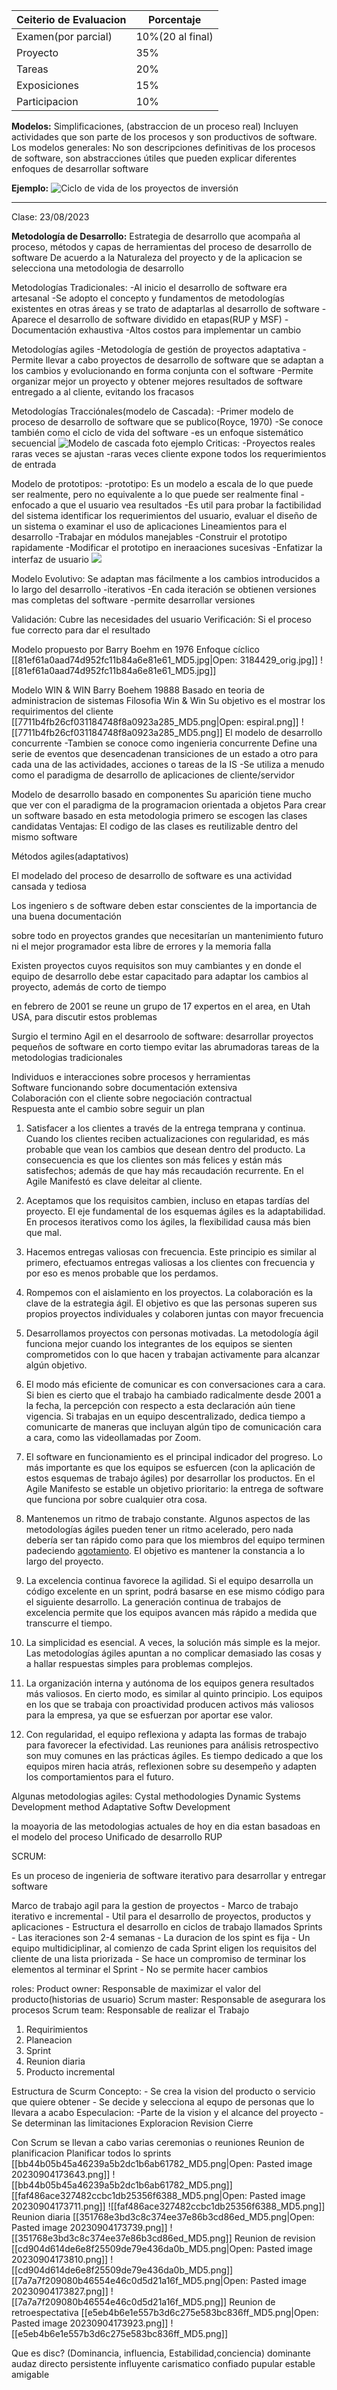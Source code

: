 | Ceiterio de Evaluacion | Porcentaje       |
| ---------------------- | ---------------- |
| Examen(por parcial)    | 10%(20 al final) |
| Proyecto               | 35%              |
| Tareas                 | 20%              |
| Exposiciones           | 15%              |
| Participacion          | 10%             |


**Modelos:**
Simplificaciones, (abstraccion de un proceso real)
Incluyen actividades que son parte de los procesos y son productivos de software.
Los modelos generales:
No son descripciones definitivas de los procesos de software, son abstracciones útiles que pueden explicar diferentes enfoques de desarrollar software

**Ejemplo:**
![Ciclo de vida de los proyectos de inversión](https://slideplayer.es/slide/1844603/7/images/2/Ciclo+de+vida+de+los+proyectos+de+inversi%C3%B3n.jpg)

---
Clase: 23/08/2023

**Metodología de Desarrollo:**
Estrategia de desarrollo que acompaña al proceso, métodos y capas de herramientas del proceso de desarrollo de software
De acuerdo a la Naturaleza del proyecto y de la aplicacion se selecciona una metodologia de desarrollo

Metodologías Tradicionales:
	-Al inicio el desarrollo de software era artesanal
	-Se adopto el concepto y fundamentos de metodologías existentes en otras áreas y se trato de adaptarlas al desarrollo de software
	-Aparece el desarrollo de software dividido en etapas(RUP y MSF)
	-Documentación exhaustiva
	-Altos costos para implementar un cambio

Metodologías agiles
	-Metodología de gestión de proyectos adaptativa
	-Permite llevar a cabo proyectos de desarrollo de software que se adaptan a los cambios y evolucionando en forma conjunta con el software
	-Permite organizar mejor un proyecto y obtener mejores resultados de software entregado a al cliente, evitando los fracasos

Metodologías Tracciónales(modelo de Cascada):
	-Primer  modelo de proceso de desarrollo de software que se publico(Royce, 1970)
	-Se conoce también como el ciclo de vida del software
	-es un enfoque sistemático secuencial
![Modelo de cascada foto ejemplo](https://upload.wikimedia.org/wikipedia/commons/thumb/2/2e/El_modelo_de_desarrollo_en_cascada.svg/350px-El_modelo_de_desarrollo_en_cascada.svg.png)
	Criticas:
		-Proyectos reales raras veces se ajustan
		-raras veces cliente expone todos los requerimientos de entrada

Modelo de prototipos:
	 -prototipo: Es un modelo a escala de lo que puede ser realmente, pero no equivalente a lo que puede ser realmente final
	-enfocado a que el usuario vea resultados
	-Es util para probar la factibilidad del sistema identificar los requerimientos del usuario, evaluar el diseño de un sistema o examinar el uso de aplicaciones
	Lineamientos para el desarrollo
		-Trabajar en módulos manejables
		-Construir el prototipo rapidamente
		-Modificar el prototipo en ineraaciones sucesivas
		-Enfatizar la interfaz de usuario
	![](https://3.bp.blogspot.com/-A9hq-_9d1zA/UHyUHTowaRI/AAAAAAAAAF0/qlOSSOmVwHM/s1600/construcciondeprototipos_gif.jpg)

Modelo Evolutivo:
Se adaptan mas fácilmente a los cambios introducidos a lo largo del desarrollo
	-iterativos
	-En cada iteración se obtienen versiones mas completas del software
	-permite desarrollar versiones

Validación:
	Cubre las necesidades del usuario
Verificación:
	Si el proceso fue correcto para dar el resultado

Modelo propuesto por Barry Boehm en 1976
Enfoque cíclico
[[81ef61a0aad74d952fc11b84a6e81e61_MD5.jpg|Open: 3184429_orig.jpg]]
![[81ef61a0aad74d952fc11b84a6e81e61_MD5.jpg]]

Modelo WIN & WIN
	Barry Boehem 19888
	Basado en teoria de administracion de sistemas
	Filosofia Win & Win
	Su objetivo es el mostrar los requirimentos del cliente
	[[7711b4fb26cf031184748f8a0923a285_MD5.png|Open: espiral.png]]
![[7711b4fb26cf031184748f8a0923a285_MD5.png]]
El modelo de desarrollo concurrente
	-Tambien se conoce como ingenieria concurrente
	Define una serie de eventos que desencadenan transiciones de un estado a otro para cada una de las actividades, acciones o tareas de la IS
	-Se utiliza a menudo como el paradigma de desarrollo
	de aplicaciones de cliente/servidor

Modelo de desarrollo basado en componentes
	Su aparición tiene mucho que ver con el paradigma de la programacion orientada a objetos
	Para crear un software basado en esta metodologia primero se escogen las clases candidatas
	Ventajas:
		El codigo de las clases es reutilizable dentro del mismo software 

Métodos agiles(adaptativos)

El modelado del proceso de desarrollo de software es una actividad cansada y tediosa

Los ingeniero s de software deben estar conscientes de la importancia de una buena documentación

sobre todo en proyectos grandes que necesitarían un mantenimiento futuro
ni el mejor programador esta libre de errores y la memoria falla

Existen proyectos cuyos requisitos son muy cambiantes y en donde el equipo de desarrollo debe estar capacitado para adaptar los cambios al proyecto, además de corto de tiempo

en febrero de 2001 se reune un grupo de 17 expertos en el area, en Utah USA, para discutir estos problemas

Surgio el termino Agil en el desarroolo de software:
desarrollar proyectos pequeños de software en corto tiempo
evitar las abrumadoras tareas de la metodologias tradicionales

Individuos e interacciones sobre procesos y herramientas  
Software funcionando sobre documentación extensiva  
Colaboración con el cliente sobre negociación contractual  
Respuesta ante el cambio sobre seguir un plan


1. Satisfacer a los clientes a través de la entrega temprana y continua. Cuando los clientes reciben actualizaciones con regularidad, es más probable que vean los cambios que desean dentro del producto. La consecuencia es que los clientes son más felices y están más satisfechos; además de que hay más recaudación recurrente. En el Agile Manifestó es clave deleitar al cliente.
    
2. Aceptamos que los requisitos cambien, incluso en etapas tardías del proyecto. El eje fundamental de los esquemas ágiles es la adaptabilidad. En procesos iterativos como los ágiles, la flexibilidad causa más bien que mal. 
    
3. Hacemos entregas valiosas con frecuencia. Este principio es similar al primero, efectuamos entregas valiosas a los clientes con frecuencia y por eso es menos probable que los perdamos. 
    
4. Rompemos con el aislamiento en los proyectos. La colaboración es la clave de la estrategia ágil. El objetivo es que las personas superen sus propios proyectos individuales y colaboren juntas con mayor frecuencia
    
5. Desarrollamos proyectos con personas motivadas. La metodología ágil funciona mejor cuando los integrantes de los equipos se sienten comprometidos con lo que hacen y trabajan activamente para alcanzar algún objetivo. 
    
6. El modo más eficiente de comunicar es con conversaciones cara a cara. Si bien es cierto que el trabajo ha cambiado radicalmente desde 2001 a la fecha, la percepción con respecto a esta declaración aún tiene vigencia. Si trabajas en un equipo descentralizado, dedica tiempo a comunicarte de maneras que incluyan algún tipo de comunicación cara a cara, como las videollamadas por Zoom. 
    
7. El software en funcionamiento es el principal indicador del progreso. Lo más importante es que los equipos se esfuercen (con la aplicación de estos esquemas de trabajo ágiles) por desarrollar los productos. En el Agile Manifesto se estable un objetivo prioritario: la entrega de software que funciona por sobre cualquier otra cosa.
    
8. Mantenemos un ritmo de trabajo constante. Algunos aspectos de las metodologías ágiles pueden tener un ritmo acelerado, pero nada debería ser tan rápido como para que los miembros del equipo terminen padeciendo [agotamiento](https://asana.com/es/resources/what-is-burnout). El objetivo es mantener la constancia a lo largo del proyecto.
    
9. La excelencia continua favorece la agilidad. Si el equipo desarrolla un código excelente en un sprint, podrá basarse en ese mismo código para el siguiente desarrollo. La generación continua de trabajos de excelencia permite que los equipos avancen más rápido a medida que transcurre el tiempo. 
    
10. La simplicidad es esencial. A veces, la solución más simple es la mejor. Las metodologías ágiles apuntan a no complicar demasiado las cosas y a hallar respuestas simples para problemas complejos. 
    
11. La organización interna y autónoma de los equipos genera resultados más valiosos. En cierto modo, es similar al quinto principio. Los equipos en los que se trabaja con proactividad producen activos más valiosos para la empresa, ya que se esfuerzan por aportar ese valor.
    
12. Con regularidad, el equipo reflexiona y adapta las formas de trabajo para favorecer la efectividad. Las reuniones para análisis retrospectivo son muy comunes en las prácticas ágiles. Es tiempo dedicado a que los equipos miren hacia atrás, reflexionen sobre su desempeño y adapten los comportamientos para el futuro.

Algunas metodologias agiles:
Cystal methodologies
Dynamic Systems Development method
Adaptative Softw Development


la moayoria de las metodologias actuales de hoy en dia estan basadoas en el modelo del proceso Unificado de desarrollo RUP

SCRUM:

Es un proceso de ingenieria de software iterativo para desarrollar y entregar software

Marco de trabajo agil para la gestion de proyectos
	- Marco de trabajo iterativo e incremental
	- Util para el desarrollo de proyectos, productos y aplicaciones
	- Estructura el desarrollo en ciclos de trabajo llamados Sprints
	- Las iteraciones son 2-4 semanas
	- La duracion de los spint es fija
	- Un equipo multidiciplinar, al comienzo de cada Sprint eligen los requisitos del cliente de una lista priorizada
	- Se hace un compromiso de terminar los elementos al terminar el Sprint
	- No se permite hacer cambios

roles:
Product owner: Responsable de maximizar el valor del producto(historias de usuario)
Scrum master: Responsable de asegurara los procesos
Scrum team: Responsable de realizar el Trabajo

1. Requirimientos
2. Planeacion
3. Sprint
4. Reunion diaria
5. Producto incremental

Estructura de Scurm
	Concepto:
		- Se crea la vision del producto o servicio que quiere obtener
		- Se decide y selecciona al equpo de personas que lo llevara a acabo
	Especulacion:
		-Parte de la vision y el alcance del proyecto
		-Se determinan las limitaciones
	Exploracion
	Revision
	Cierre

Con Scrum se llevan a cabo varias ceremonias o reuniones
	Reunion de planificacion
		Planificar todos lo sprints
		[[bb44b05b45a46239a5b2dc1b6ab61782_MD5.png|Open: Pasted image 20230904173643.png]]
![[bb44b05b45a46239a5b2dc1b6ab61782_MD5.png]]
		[[faf486ace327482ccbc1db25356f6388_MD5.png|Open: Pasted image 20230904173711.png]]
![[faf486ace327482ccbc1db25356f6388_MD5.png]]
	Reunion diaria
		[[351768e3bd3c8c374ee37e86b3cd86ed_MD5.png|Open: Pasted image 20230904173739.png]]
![[351768e3bd3c8c374ee37e86b3cd86ed_MD5.png]]
	Reunion de revision
	[[cd904d614de6e8f25509de79e436da0b_MD5.png|Open: Pasted image 20230904173810.png]]
![[cd904d614de6e8f25509de79e436da0b_MD5.png]]
[[7a7a7f209080b46554e46c0d5d21a16f_MD5.png|Open: Pasted image 20230904173827.png]]
![[7a7a7f209080b46554e46c0d5d21a16f_MD5.png]]
	Reunion de retroespectativa
	[[e5eb4b6e1e557b3d6c275e583bc836ff_MD5.png|Open: Pasted image 20230904173923.png]]
![[e5eb4b6e1e557b3d6c275e583bc836ff_MD5.png]]

Que es disc?
(Dominancia, influencia, Estabilidad,conciencia)
dominante
audaz
directo
persistente
influyente
carismatico
confiado
pupular
estable
amigable